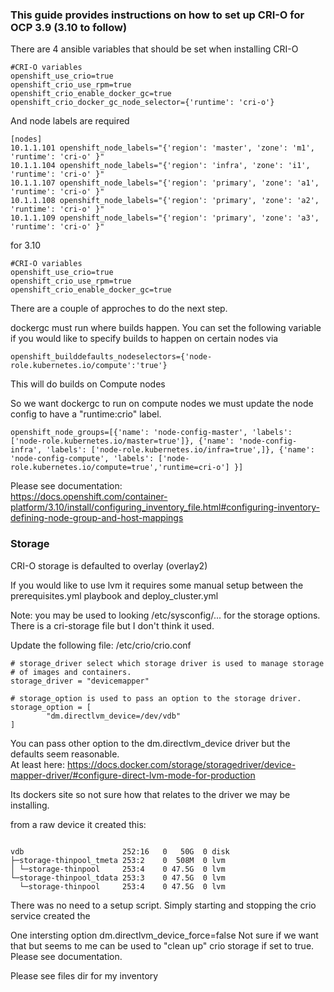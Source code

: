 ### This guide provides instructions on how to set up CRI-O for OCP 3.9 (3.10 to follow)

There are 4 ansible variables that should be set when installing CRI-O


```
#CRI-O variables
openshift_use_crio=true
openshift_crio_use_rpm=true 
openshift_crio_enable_docker_gc=true
openshift_crio_docker_gc_node_selector={'runtime': 'cri-o'}
```

And node labels are required
```
[nodes]
10.1.1.101 openshift_node_labels="{'region': 'master', 'zone': 'm1', 'runtime': 'cri-o' }"
10.1.1.104 openshift_node_labels="{'region': 'infra', 'zone': 'i1', 'runtime': 'cri-o' }"
10.1.1.107 openshift_node_labels="{'region': 'primary', 'zone': 'a1', 'runtime': 'cri-o' }"
10.1.1.108 openshift_node_labels="{'region': 'primary', 'zone': 'a2', 'runtime': 'cri-o' }"
10.1.1.109 openshift_node_labels="{'region': 'primary', 'zone': 'a3', 'runtime': 'cri-o' }"
```



for 3.10

```
#CRI-O variables
openshift_use_crio=true
openshift_crio_use_rpm=true
openshift_crio_enable_docker_gc=true
```

There are a couple of approches to do the next step.  

dockergc must run where builds happen. You can set the following variable if you would like to specify builds to happen on certain nodes via 

```
openshift_builddefaults_nodeselectors={'node-role.kubernetes.io/compute':'true'}
```

This will do builds on Compute nodes

So we want dockergc to run on compute nodes we must update the node config to have a "runtime:crio" label.

```
openshift_node_groups=[{'name': 'node-config-master', 'labels': ['node-role.kubernetes.io/master=true']}, {'name': 'node-config-infra', 'labels': ['node-role.kubernetes.io/infra=true',]}, {'name': 'node-config-compute', 'labels': ['node-role.kubernetes.io/compute=true','runtime=cri-o'] }]
```

Please see documentation:  
https://docs.openshift.com/container-platform/3.10/install/configuring_inventory_file.html#configuring-inventory-defining-node-group-and-host-mappings  


### Storage

CRI-O storage is defaulted to overlay (overlay2)  

If you would like to use lvm it requires some manual setup between the prerequisites.yml playbook and deploy_cluster.yml

Note: you may be used to looking /etc/sysconfig/...  for the storage options. There is a cri-storage file but I don't think it used.  

Update the following file: /etc/crio/crio.conf

```
# storage_driver select which storage driver is used to manage storage
# of images and containers.
storage_driver = "devicemapper"

# storage_option is used to pass an option to the storage driver.
storage_option = [
        "dm.directlvm_device=/dev/vdb"
]
```

You can pass other option to the dm.directlvm_device driver but the defaults seem reasonable.  
At least here: https://docs.docker.com/storage/storagedriver/device-mapper-driver/#configure-direct-lvm-mode-for-production  

Its dockers site so not sure how that relates to the driver we may be installing.

from a raw device it created this:  

```

vdb                      252:16   0   50G  0 disk
├─storage-thinpool_tmeta 253:2    0  508M  0 lvm
│ └─storage-thinpool     253:4    0 47.5G  0 lvm
└─storage-thinpool_tdata 253:3    0 47.5G  0 lvm
  └─storage-thinpool     253:4    0 47.5G  0 lvm

```

There was no need to a setup script. Simply starting and stopping the crio service created the  

One intersting option
dm.directlvm_device_force=false    Not sure if we want that but seems to me can be used to "clean up" crio storage if set to true. Please see documentation.  


Please see files dir for my inventory  





 
